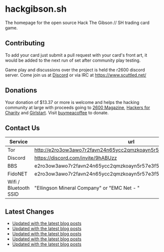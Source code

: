 # hackgibson.sh
The homepage for the open source Hack The Gibson // SH trading card game.


## Contributing

To add your card just submit a pull request with your card's front art, it would be added to the next run of set after community play testing.

Game play and discussions over the project is held the r2600 discord server. Come join us at [Discord](https://discord.com/invite/9hABUzz) or via IRC at https://www.scuttled.net/


## Donations

Your donation of $13.37 or more is welcome and helps the hacking community at large with proceeds going to [2600 Magazine](https://2600.com/), [Hackers for Charity](https://hackersforcharity.org) and [Girlstart](https://girlstart.org).  Visit [buymeacoffee](https://www.buymeacoffee.com/hackgibson.sh) to donate.


## Contact Us

Service | url
-|-
Tor | http://e2ro3ow3awo7r2favn24n65ycc2qmzkoayn5r57e3f56nvjwdcgg32ad.onion
Discord | https://discord.com/invite/9hABUzz
BBS | e2ro3ow3awo7r2favn24n65ycc2qmzkoayn5r57e3f56nvjwdcgg32ad.onion:23
FidoNET | e2ro3ow3awo7r2favn24n65ycc2qmzkoayn5r57e3f56nvjwdcgg32ad.onion:24554
Wifi / Bluetooth SSID | "Ellingson Mineral Company" or "EMC Net - <fidonet address>"

## Latest Changes
<!-- BLOG-POST-LIST:START -->
- [Updated with the latest blog posts](https://github.com/DFW2600/hackgibson.sh/commit/26cfa3283225e48bccacad0aca1203cd995bebb6)
- [Updated with the latest blog posts](https://github.com/DFW2600/hackgibson.sh/commit/a0742c44f83944678855d754b6f13a31777c4728)
- [Updated with the latest blog posts](https://github.com/DFW2600/hackgibson.sh/commit/fa86d5bf1a9d48e3076b2c77540913921d4e47b0)
- [Updated with the latest blog posts](https://github.com/DFW2600/hackgibson.sh/commit/a2a03a6e7e07575388196636ee1d9083d6d2714f)
- [Updated with the latest blog posts](https://github.com/DFW2600/hackgibson.sh/commit/0903e5eb7d2bc4731383fa8a3a61a90f06d81f4a)
<!-- BLOG-POST-LIST:END -->
